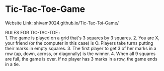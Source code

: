 # Tic-Tac-Toe-Game
Website Link: shivam9024.github.io/Tic-Tac-Toi-Game/

RULES FOR TIC-TAC-TOE :   
                  1. The game is played on a grid that's 3 squares by 3 squares.
                  2. You are X, your friend (or the computer in this case) is O. Players take turns putting their marks in empty squares.
                  3. The first player to get 3 of her marks in a row (up, down, across, or diagonally) is the winner. 
                  4. When all 9 squares are full, the game is over. If no player has 3 marks in a row, the game ends in a tie. 
